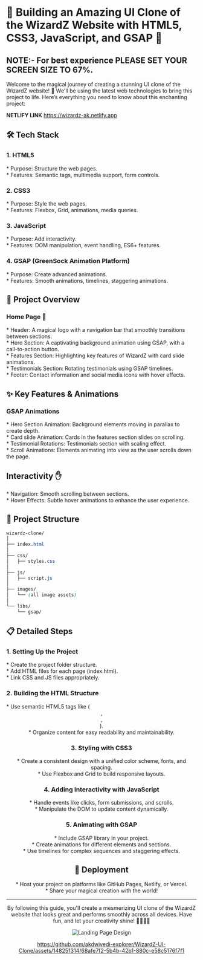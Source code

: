 <h1>🚀 Building an Amazing UI Clone of the WizardZ Website with HTML5, CSS3, JavaScript, and GSAP 🚀</h1>

<h2><b>NOTE:- For best experience PLEASE SET YOUR SCREEN SIZE TO 67%.</b></h2>

Welcome to the magical journey of creating a stunning UI clone of the WizardZ website! 🌟 We'll be using the latest web technologies to bring this project to life. Here’s everything you need to know about this enchanting project:

<b>NETLIFY LINK</b> https://wizardz-ak.netlify.app

<h2>🛠️ Tech Stack</h2>
<h3>1. HTML5</h3>
* Purpose: Structure the web pages.<br>
* Features: Semantic tags, multimedia support, form controls.
<h3>2. CSS3</h3>
* Purpose: Style the web pages.<br>
* Features: Flexbox, Grid, animations, media queries.
<h3>3. JavaScript</h3>
* Purpose: Add interactivity.<br>
* Features: DOM manipulation, event handling, ES6+ features.
<h3>4. GSAP (GreenSock Animation Platform)</h3>
* Purpose: Create advanced animations.<br>
* Features: Smooth animations, timelines, staggering animations.

<h2>🎨 Project Overview</h2>
<h3>Home Page 🏡</h3>
* Header: A magical logo with a navigation bar that smoothly transitions between sections.<br>
* Hero Section: A captivating background animation using GSAP, with a call-to-action button.<br>
* Features Section: Highlighting key features of WizardZ with card slide animations.<br>
* Testimonials Section: Rotating testimonials using GSAP timelines.<br>
* Footer: Contact information and social media icons with hover effects. <br>

<h2>✨ Key Features & Animations</h2>
<h3>GSAP Animations</h3>
* Hero Section Animation: Background elements moving in parallax to create depth. <br>
* Card slide Animation: Cards in the features section slides on scrolling.<br>
* Testimonial Rotations: Testimonials section with scaling effect.<br>
* Scroll Animations: Elements animating into view as the user scrolls down the page.<br>

<h2>Interactivity ✋</h2>
* Navigation: Smooth scrolling between sections.<br>
* Hover Effects: Subtle hover animations to enhance the user experience.<br>


<h2>📂 Project Structure</h2>

```CSS
wizardz-clone/
│
├── index.html
│
├── css/
│   ├── styles.css
│
├── js/
│   ├── script.js
│
├── images/
│   └── (all image assets)
│
└── libs/
    └── gsap/

```
<h2>📋 Detailed Steps</h2>
<h3>1. Setting Up the Project</h3>
* Create the project folder structure.<br>
* Add HTML files for each page (index.html).<br>
* Link CSS and JS files appropriately.<br>
<h3>2. Building the HTML Structure</h3>
* Use semantic HTML5 tags like ( <header>, <section>, <footer> ).<br>
* Organize content for easy readability and maintainability.<br>
<h3>3. Styling with CSS3</h3>
* Create a consistent design with a unified color scheme, fonts, and spacing.<br>
* Use Flexbox and Grid to build responsive layouts.<br>
<h3>4. Adding Interactivity with JavaScript</h3>
* Handle events like clicks, form submissions, and scrolls.<br>
* Manipulate the DOM to update content dynamically.<br>
<h3>5. Animating with GSAP</h3>
* Include GSAP library in your project.<br>
* Create animations for different elements and sections.<br>
* Use timelines for complex sequences and staggering effects.<br>

<h2>🚀 Deployment</h2>
* Host your project on platforms like GitHub Pages, Netlify, or Vercel.<br>
* Share your magical creation with the world!<br>

<hr>
<p>By following this guide, you'll create a mesmerizing UI clone of the WizardZ website that looks great and performs smoothly across all devices. Have fun, and let your creativity shine! 🌟✨🧙‍♂️</p>

![Landing Page Design](https://github.com/akdwivedi-explorer/WizardZ-UI-Clone/assets/148251314/c626ea11-00b7-4b1b-8a04-b56f28153e80)


https://github.com/akdwivedi-explorer/WizardZ-UI-Clone/assets/148251314/68afe7f2-5b4b-42b1-880c-e58c5176f7f1




